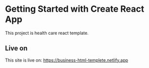# Getting Started with Create React App

This project is health care react template.

## Live on

This site is live on: https://business-html-templete.netlify.app
